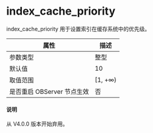 index_cache_priority 
=========================================

index_cache_priority 用于设置索引在缓存系统中的优先级。


|      **属性**      |  **描述**  |
|------------------|----------|
| 参数类型             | 整型       |
| 默认值              | 10       |
| 取值范围             | \[1, +∞) |
| 是否重启 OBServer 节点生效 | 否        |

<main id="notice" type='explain'>
  <h4>说明</h4>
  <p>从 V4.0.0 版本开始弃用。</p>
</main>



